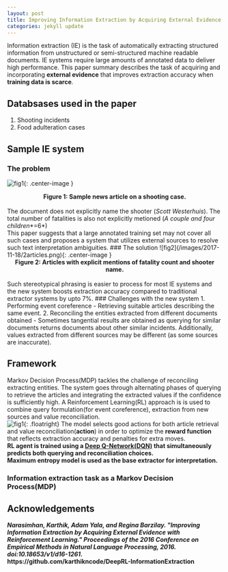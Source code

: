 ```yaml
---
layout: post
title: Improving Information Extraction by Acquiring External Evidence with Reinforcement Learning Summary
categories: jekyll update
---
```


<style>
{% include blogposts.css %}
</style>

Information extraction (IE) is the task of automatically extracting structured information from unstructured or semi-structured machine readable documents. IE systems require large amounts of annotated data to deliver high performance. This paper summary describes the task of acquiring and incorporating <b>external evidence</b> that improves extraction accuracy when <b>training data is scarce</b>. 

## Databsases used in the paper 
1. Shooting incidents
2. Food adulteration cases

## Sample IE system
### The problem
![fig1](/images/2017-11-18/sample_news_article.png){: .center-image }
<center><b>Figure 1: Sample news article on a shooting case.</b></center>
<br>
The document does not explicitly name the shooter (<i>Scott Westerhuis</i>). The total number of fatalities is also not explicitly metioned (<i>A couple and four children</i>*=6*) <br>
This paper suggests that a large annotated training set may not cover all such cases and proposes a system that utilizes external sources to resolve such text interpretation ambiguities.
### The solution
![fig2](/images/2017-11-18/2articles.png){: .center-image }
<center><b>Figure 2: Articles with explicit mentions of fatality count and shooter name.</b></center>
<br>
Such stereotypical phrasing is easier to process for most IE systems and the new system boosts extraction accuracy compared to traditional extractor systems by upto 7%.
### Challenges with the new system 
1. Performing event coreference -
	Retrieving suitable articles describing the same event.
2. Reconciling the entities extracted from different documents obtained -
	Sometimes tangential results are obtained as querying for similar documents returns documents about other similar incidents.
	Additionally, values extracted from different sources may be different (as some sources are inaccurate).
	
## Framework
Markov Decision Process(MDP) tackles the challenge of reconciling extracting entities. The system goes through alternating phases of querying to retrieve the articles and integrating the extracted values if the confidence is sufficiently high. A Reinforcement Learning(RL) approach is is used to combine query formulation(for event coreference), extraction from new sources and value reconciliation.
<br>
![fig1](/images/2017-11-18/sample_news_article.png){: .floatright}
The model selects good actions for both article retrieval and value reconciliation(<b>action</b>) in order to optimize the <b>reward function</b> that reflects extraction accuracy and penalties for extra moves.<br>
<b>RL agent<b> is trained using a [Deep Q-Network(DQN)](https://deepmind.com/research/dqn/) that simultaneously predicts both querying and reconciliation choices.<br>
Maximum entropy model is used as the base extractor for <b>interpretation</b>.

### Information extraction task as a Markov Decision Process(MDP)
	
	
	
	
	
	
	
	
	
	
	
	
	
	
	
	
	
		
## Acknowledgements
<p>
<cite> 
Narasimhan, Karthik, Adam Yala, and Regina Barzilay. "Improving Information Extraction by Acquiring External Evidence with Reinforcement Learning." Proceedings of the 2016 Conference on Empirical Methods in Natural Language Processing, 2016. doi:10.18653/v1/d16-1261.
</cite>
<br> 
https://github.com/karthikncode/DeepRL-InformationExtraction
</p>



